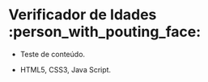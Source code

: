 # Verificador de Idades :person_with_pouting_face:

- Teste de conteúdo. 

- HTML5, CSS3, Java Script.

  